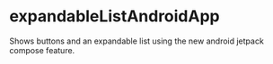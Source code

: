 # expandableListAndroidApp
Shows buttons and an expandable list using the new android jetpack compose feature. 
